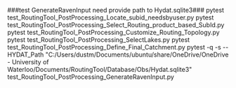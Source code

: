 ###test GenerateRavenInput need provide path to Hydat.sqlite3###
pytest  test_RoutingTool_PostProcessing_Locate_subid_needsbyuser.py
pytest  test_RoutingTool_PostProcessing_Select_Routing_product_based_SubId.py
pytest  test_RoutingTool_PostProcessing_Customize_Routing_Topology.py
pytest  test_RoutingTool_PostProcessing_SelectLakes.py
pytest  test_RoutingTool_PostProcessing_Define_Final_Catchment.py
pytest -q -s  --HYDAT_Path "C:/Users/dustm/Documents/ubuntu/share/OneDrive/OneDrive - University of Waterloo/Documents/RoutingTool/Database/Obs/Hydat.sqlite3"  test_RoutingTool_PostProcessing_GenerateRavenInput.py

